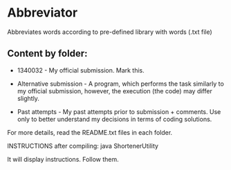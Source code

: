 # Abbreviator
Abbreviates words according to pre-defined library with words (.txt file)

## Content by folder:
* 1340032 - My official submission. Mark this.

* Alternative submission - A program, which performs the task similarly to my official submission, however, the execution (the code) may differ slightly. 

* Past attempts - My past attempts prior to submission + comments. Use only to better understand my decisions in terms of coding solutions.

For more details, read the README.txt files in each folder.

INSTRUCTIONS after compiling:
	java ShortenerUtility

It will display instructions. Follow them.
